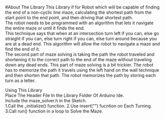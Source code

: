 #About The Library
This Library if for Robot which will be capable of finding the end of a non-cyclic line maze, calculating the shortest path from the start point to the end point, and then driving that shortest path.  
The robot needs to be programmed with an algorithm that lets it navigate the entire maze or until it finds the end.  
This technique says that when at an intersection turn left if you can, else go straight if you can, else turn right if you can, else turn around because you are at a dead end. This algorithm will allow the robot to navigate a maze and find the end of it.  
The second part of maze solving is taking the path the robot traveled and shortening it to the correct path to the end of the maze without traveling down any dead ends. This part of maze solving is a bit trickier. The robot has to memorize the path it travels using the left hand on the wall technique and then shorten that path. The robot memorizes the path by storing each turn as a letter.  

Using This Library  
Place The Header File In the Library Folder Of Arduino Ide.  
Include the maze_solver.h in the Sketch.  
1.Call the _initialize() function.
2.Use insert("<turn direction>") fucntion on Each Turning.
3.Call run() function in a loop to Solve the Maze.
